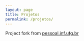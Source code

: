 ```yaml
---
layout: page
title: Projetos
permalink: /projetos/
---
```


Project fork from [pessoal.inf.ufg.br](https://github.com/acfreitas/pessoal.inf.ufg.br)
